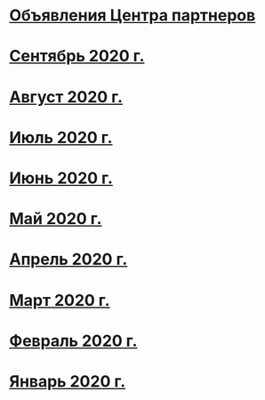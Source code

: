 # [Объявления Центра партнеров](index.md)
# [Сентябрь 2020 г.](2020-september.md)
# [Август 2020 г.](2020-august.md)
# [Июль 2020 г.](2020-july.md)
# [Июнь 2020 г.](2020-june.md)
# [Май 2020 г.](2020-may.md)
# [Апрель 2020 г.](2020-april.md)
# [Март 2020 г.](2020-march.md)
# [Февраль 2020 г.](2020-february.md)
# [Январь 2020 г.](2020-january.md)
